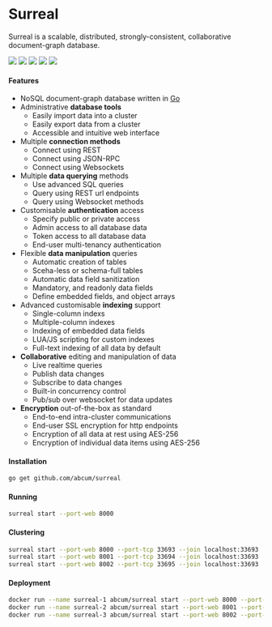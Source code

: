 # Surreal

Surreal is a scalable, distributed, strongly-consistent, collaborative document-graph database.

[![](https://img.shields.io/circleci/token/adb5ca379a334a4011fa894275c312fe35833d6d/project/abcum/surreal/master.svg?style=flat-square)](https://circleci.com/gh/abcum/surreal) [![](https://img.shields.io/badge/status-alpha-ff00bb.svg?style=flat-square)](https://godoc.org/github.com/abcum/surreal) [![](https://img.shields.io/badge/godoc-reference-blue.svg?style=flat-square)](https://godoc.org/github.com/abcum/surreal) [![](https://goreportcard.com/badge/github.com/abcum/surreal?style=flat-square)](https://goreportcard.com/report/github.com/abcum/surreal) [![](https://img.shields.io/badge/license-Apache_License_2.0-00bfff.svg?style=flat-square)](https://github.com/abcum/orbit) 

#### Features

- NoSQL document-graph database written in [Go](http://golang.org)
- Administrative **database tools**
	- Easily import data into a cluster
	- Easily export data from a cluster
	- Accessible and intuitive web interface
- Multiple **connection methods**
	- Connect using REST
	- Connect using JSON-RPC
	- Connect using Websockets
- Multiple **data querying** methods
	- Use advanced SQL queries
	- Query using REST url endpoints
	- Query using Websocket methods
- Customisable **authentication** access
	- Specify public or private access
	- Admin access to all database data
	- Token access to all database data
	- End-user multi-tenancy authentication
- Flexible **data manipulation** queries
	- Automatic creation of tables
	- Sceha-less or schema-full tables
	- Automatic data field sanitization
	- Mandatory, and readonly data fields
	- Define embedded fields, and object arrays
- Advanced customisable **indexing** support
	- Single-column indexs
	- Multiple-column indexes
	- Indexing of embedded data fields
	- LUA/JS scripting for custom indexes
	- Full-text indexing of all data by default
- **Collaborative** editing and manipulation of data
	- Live realtime queries
	- Publish data changes
	- Subscribe to data changes
	- Built-in concurrency control
	- Pub/sub over websocket for data updates
- **Encryption** out-of-the-box as standard
	- End-to-end intra-cluster communications
	- End-user SSL encryption for http endpoints
	- Encryption of all data at rest using AES-256
	- Encryption of individual data items using AES-256

#### Installation

```bash
go get github.com/abcum/surreal
```

#### Running

```bash
surreal start --port-web 8000
```

#### Clustering

```bash
surreal start --port-web 8000 --port-tcp 33693 --join localhost:33693
surreal start --port-web 8001 --port-tcp 33694 --join localhost:33693
surreal start --port-web 8002 --port-tcp 33695 --join localhost:33693
```

#### Deployment

```bash
docker run --name surreal-1 abcum/surreal start --port-web 8000 --port-tcp 33693 --join localhost:33693
docker run --name surreal-2 abcum/surreal start --port-web 8001 --port-tcp 33694 --join localhost:33693
docker run --name surreal-3 abcum/surreal start --port-web 8002 --port-tcp 33695 --join localhost:33693
```